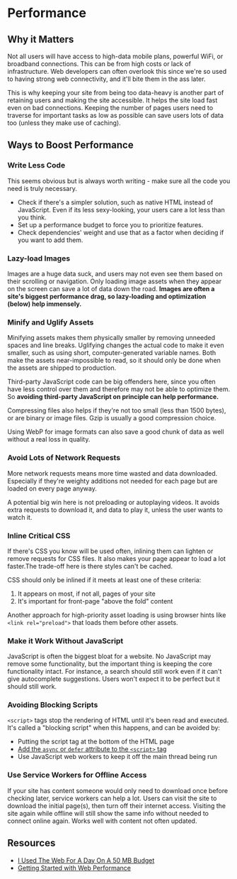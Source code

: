 # Performance

## Why it Matters

Not all users will have access to high-data mobile plans, powerful WiFi, or broadband connections. This can be from high costs or lack of infrastructure. Web developers can often overlook this since we're so used to having strong web connectivity, and it'll bite them in the ass later.

This is why keeping your site from being too data-heavy is another part of retaining users and making the site accessible. It helps the site load fast even on bad connections. Keeping the number of pages users need to traverse for important tasks as low as possible can save users lots of data too (unless they make use of caching).

## Ways to Boost Performance

### Write Less Code

This seems obvious but is always worth writing - make sure all the code you need is truly necessary.

* Check if there's a simpler solution, such as native HTML instead of JavaScript. Even if its less sexy-looking, your users care a lot less than you think.
* Set up a performance budget to force you to prioritize features.
* Check dependencies' weight and use that as a factor when deciding if you want to add them.

### Lazy-load Images

Images are a huge data suck, and users may not even see them based on their scrolling or navigation. Only loading image assets when they appear on the screen can save a lot of data down the road. **Images are often a site's biggest performance drag, so lazy-loading and optimization (below) help immensely.**

### Minify and Uglify Assets

Minifying assets makes them physically smaller by removing unneeded spaces and line breaks. Uglifying changes the actual code to make it even smaller, such as using short, computer-generated variable names. Both make the assets near-impossible to read, so it should only be done when the assets are shipped to production.

Third-party JavaScript code can be big offenders here, since you often have less control over them and therefore may not be able to optimize them. So **avoiding third-party JavaScript on principle can help performance.**

Compressing files also helps if they're not too small (less than 1500 bytes), or are binary or image files. Gzip is usually a good compression choice.

Using WebP for image formats can also save a good chunk of data as well without a real loss in quality.

### Avoid Lots of Network Requests

More network requests means more time wasted and data downloaded. Especially if they're weighty additions not needed for each page but are loaded on every page anyway.

A potential big win here is not preloading or autoplaying videos. It avoids extra requests to download it, and data to play it, unless the user wants to watch it.

### Inline Critical CSS

If there's CSS you know will be used often, inlining them can lighten or remove requests for CSS files. It also makes your page appear to load a lot faster.The trade-off here is there styles can't be cached.

CSS should only be inlined if it meets at least one of these criteria:

1. It appears on most, if not all, pages of your site
2. It's important for front-page "above the fold" content

Another approach for high-priority asset loading is using browser hints like `<link rel="preload">` that loads them before other assets.

### Make it Work Without JavaScript

JavaScript is often the biggest bloat for a website. No JavaScript may remove some functionality, but the important thing is keeping the core functionality intact. For instance, a search should still work even if it can't give autocomplete suggestions. Users won't expect it to be perfect but it should still work.

### Avoiding Blocking Scripts

`<script>` tags stop the rendering of HTML until it's been read and executed. It's called a "blocking script" when this happens, and can be avoided by:

* Putting the script tag at the bottom of the HTML page
* [Add the `async` or `defer` attribute to the `<script>` tag](https://flaviocopes.com/javascript-async-defer/)
* Use JavaScript web workers to keep it off the main thread being run

### Use Service Workers for Offline Access

If your site has content someone would only need to download once before checking later, service workers can help a lot. Users can visit the site to download the initial page(s), then turn off their internet access. Visiting the site again while offline will still show the same info without needed to connect online again. Works well with content not often updated.

## Resources

* [I Used The Web For A Day On A 50 MB Budget](https://www.smashingmagazine.com/2019/07/web-on-50mb-budget/)
* [Getting Started with Web Performance](https://calibreapp.com/blog/get-started-with-performance)
